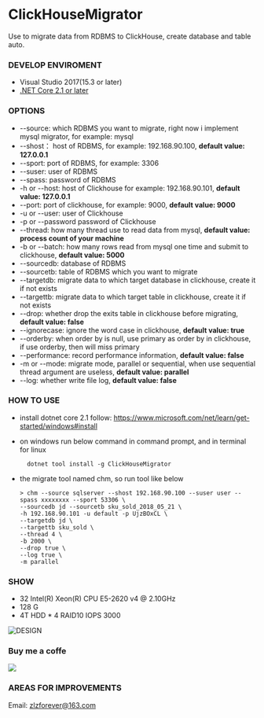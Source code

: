 # ClickHouseMigrator

Use to migrate data from RDBMS to ClickHouse, create database and table auto.

### DEVELOP ENVIROMENT

- Visual Studio 2017(15.3 or later)
- [.NET Core 2.1 or later](https://www.microsoft.com/net/download/windows)

### OPTIONS

+ --source: which RDBMS you want to migrate, right now i implement mysql migrator, for example: mysql
+ --shost： host of RDBMS, for example: 192.168.90.100, **default value: 127.0.0.1**
+ --sport: port of RDBMS, for example: 3306
+ --suser: user of RDBMS
+ --spass: password of RDBMS
+ -h or --host: host of Clickhouse for example: 192.168.90.101, **default value: 127.0.0.1**
+ --port: port of clickhouse, for example: 9000, **default value: 9000**
+ -u or --user: user of Clickhouse
+ -p or --password password of Clickhouse
+ --thread: how many thread use to read data from mysql, **default value: process count of your machine**
+ -b or --batch: how many rows read from mysql one time and submit to clickhouse, **default value: 5000**
+ --sourcedb: database of RDBMS
+ --sourcetb: table of RDBMS which you want to migrate
+ --targetdb: migrate data to which target database in clickhouse, create it if not exists
+ --targettb: migrate data to which target table in clickhouse, create it if not exists
+ --drop: whether drop the exits table in clickhouse before migrating, **default value: false**
+ --ignorecase: ignore the word case in clickhouse, **default value: true**
+ --orderby: when order by is null, use primary as order by in clickhouse, if use orderby, then will miss primary
+ --performance: record performance information, **default value: false**
+ -m or --mode: migrate mode, parallel or sequential, when use sequential thread argument are useless, **default value: parallel**
+ --log: whether write file log, **default value: false**

### HOW TO USE

- install dotnet core 2.1 follow: https://www.microsoft.com/net/learn/get-started/windows#install
- on windows run below command in command prompt, and in terminal for linux

        dotnet tool install -g ClickHouseMigrator

- the migrate tool named chm, so run tool like below

      > chm --source sqlserver --shost 192.168.90.100 --suser user --spass xxxxxxxx --sport 53306 \
      --sourcedb jd --sourcetb sku_sold_2018_05_21 \
      -h 192.168.90.101 -u default -p UjzBOxCL \
      --targetdb jd \
      --targettb sku_sold \
	  --thread 4 \
	  -b 2000 \
	  --drop true \
	  --log true \
	  -m parallel


### SHOW

* 32  Intel(R) Xeon(R) CPU E5-2620 v4 @ 2.10GHz
* 128 G
* 4T HDD * 4 RAID10 IOPS 3000

![DESIGN](https://github.com/zlzforever/ClickHouseMigrator/raw/master/images/example.png?raw=true)

### Buy me a coffe

![](https://github.com/zlzforever/DotnetSpiderPictures/raw/master/pay.png)

### AREAS FOR IMPROVEMENTS

Email: zlzforever@163.com
